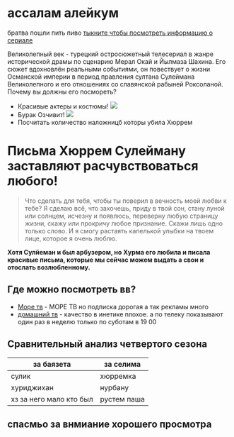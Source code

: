 # ассалам алейкум 
братва пошли пить пиво
[тыкните чтобы посмотреть информацию о сериале](https://ru.wikipedia.org/wiki/%D0%92%D0%B5%D0%BB%D0%B8%D0%BA%D0%BE%D0%BB%D0%B5%D0%BF%D0%BD%D1%8B%D0%B9_%D0%B2%D0%B5%D0%BA)

Великолепный век - турецкий остросюжетный телесериал в жанре исторической драмы по сценарию Мерал Окай и Йылмаза Шахина. Его сюжет вдохновлён реальными событиями, он повествует о жизни Османской империи в период правления султана Сулеймана Великолепного и его отношениях со славянской рабыней Роксоланой. Почему вы должны его посмореть?

- Красивые актеры и костюмы!
![](https://upload.wikimedia.org/wikipedia/ru/9/9f/Muhte%C5%9Fem_Y%C3%BCzy%C4%B1l.jpg)
- Бурак Озчивит!
![](https://s.poembook.ru/theme/aa/19/26/88e754173769153635c2434902b570d0034b86a1.jpeg)
- Посчитать количество наложницб которы убила Хюррем

# Письма Хюррем Сулейману заставляют расчувствоваться любого!

> Что сделать для тебя, чтобы ты поверил в вечность моей любви к тебе? Я сделаю всё, что захочешь, приду в твой сон, стану луной или солнцем, исчезну и появлюсь, переверну любую страницу жизни, скажу или прокричу любое признание. Скажи лишь одно только слово. И я смогу растаять капелькой улыбки на твоем лице, которое я очень люблю.

**Хотя Сулйеман и был арбузером, но Хурма его любила и писала красивые письма, которые мы сейчас можем выдать а свои и отослать возлюбленному.**

## Где можно посмотреть вв?

- [Море тв](https://more.tv/velikolepnyi_vek?utm_source=yandex_rw&utm_medium=cpc&utm_campaign=more.tv_ao_tovarnaya_rf&utm_content=cid_75593443|gid_4949089444|ad_12504106662|ph_2589366|crt_0|pst_premium|ps_1|srct_search|src_none|devt_desktop|ret_2589366|geo_67|cf_0|int_|tgt_2589366|add_no&utm_term=&_openstat=ZGlyZWN0LnlhbmRleC5ydTs3NTU5MzQ0MzsxMjUwNDEwNjY2Mjt5YW5kZXgucnU6cHJlbWl1bQ&yclid=13563425413608243199) - МОРЕ ТВ но подписка дорогая а так рекламы много
- [домашний тв](https://domashniy.ru/serials/velikolepnyy_vek) - качество в инетике плохое. а по телеку показывают один раз в неделю только по суботам в 19 00

## Сравнительный анализ четвертого сезона

| за баязета | за селима |
| ------ | ------ |
| сулик | хюрремка |
| хуриджихан | нурбану |
| хз за него мало кто был| рустем паша |
 
## спасмьо за внмиание хорошего просмотра
